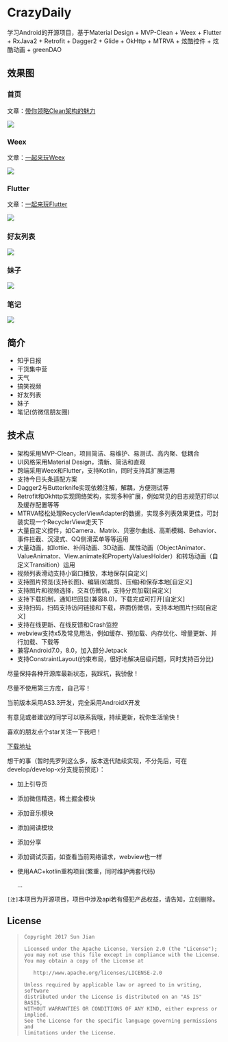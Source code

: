 # CrazyDaily
学习Android的开源项目，基于Material Design + MVP-Clean + Weex + Flutter +  RxJava2 + Retrofit + Dagger2 + Glide + OkHttp + MTRVA + 炫酷控件 + 炫酷动画 + greenDAO

## 效果图
### 首页
文章：[带你领略Clean架构的魅力](http://crazysunj.com/2017/09/25/%E5%B8%A6%E4%BD%A0%E9%A2%86%E7%95%A5Clean%E6%9E%B6%E6%9E%84%E7%9A%84%E9%AD%85%E5%8A%9B/)

![](https://github.com/crazysunj/crazysunj.github.io/blob/master/img/app_crazydaily.gif)

### Weex
文章：[一起来玩Weex](http://crazysunj.com/2018/03/16/%E4%B8%80%E8%B5%B7%E6%9D%A5%E7%8E%A9Weex/)

![](https://github.com/crazysunj/crazysunj.github.io/blob/master/img/demo_weex.gif)

### Flutter
文章：[一起来玩Flutter](http://crazysunj.com/2019/01/22/%E4%B8%80%E8%B5%B7%E6%9D%A5%E7%8E%A9Flutter/)

![](https://github.com/crazysunj/crazysunj.github.io/blob/master/img/ic_app_flutter.gif)

### 好友列表

![](https://github.com/crazysunj/crazysunj.github.io/blob/master/img/crazydaily_anim.gif)

### 妹子

![](https://github.com/crazysunj/crazysunj.github.io/blob/master/img/crazydaily_photo.gif)

### 笔记

![](https://github.com/crazysunj/crazysunj.github.io/blob/master/img/gif_note.gif)

## 简介
* 知乎日报
* 干货集中营
* 天气
* 搞笑视频
* 好友列表
* 妹子
* 笔记(仿微信朋友圈)

## 技术点
* 架构采用MVP-Clean，项目简洁、易维护、易测试、高内聚、低耦合
* UI风格采用Material Design，清新、简洁和直观
* 跨端采用Weex和Flutter，支持Kotlin，同时支持其扩展运用
* 支持今日头条适配方案
* Dagger2与Butterknife实现依赖注解，解耦，方便测试等
* Retrofit和Okhttp实现网络架构，实现多种扩展，例如常见的日志规范打印以及缓存配置等等
* MTRVA轻松处理RecyclerViewAdapter的数据，实现多列表效果更佳，可封装实现一个RecyclerView走天下
* 大量自定义控件，如Camera、Matrix、贝塞尔曲线、高斯模糊、Behavior、事件拦截、沉浸式、QQ侧滑菜单等等运用
* 大量动画，如lottie、补间动画、3D动画、属性动画（ObjectAnimator、ValueAnimator、View.animate和PropertyValuesHolder）和转场动画（自定义Transition）运用
* 视频列表滑动支持小窗口播放，本地保存\[自定义\]
* 支持图片预览(支持长图)、编辑(如裁剪、压缩)和保存本地\[自定义\]
* 支持图片和视频选择，交互仿微信，支持分页加载\[自定义\]
* 支持下载机制，通知栏回显(兼容8.0)，下载完成可打开\[自定义\]
* 支持扫码，扫码支持访问链接和下载，界面仿微信，支持本地图片扫码\[自定义\]
* 支持在线更新、在线反馈和Crash监控
* webview支持x5及常见用法，例如缓存、预加载、内存优化、增量更新、并行加载、下载等
* 兼容Android7.0，8.0，加入部分Jetpack
* 支持ConstraintLayout(约束布局，很好地解决层级问题，同时支持百分比)

尽量保持各种开源库最新状态，我踩坑，我骄傲！

尽量不使用第三方库，自己写！

当前版本采用AS3.3开发，完全采用AndroidX开发

有意见或者建议的同学可以联系我哦，持续更新，祝你生活愉快！

喜欢的朋友点个star关注一下我吧！

[下载地址](https://www.pgyer.com/EbHS "https://www.pgyer.com/EbHS")

想干的事（暂时先罗列这么多，版本迭代陆续实现，不分先后，可在develop/develop-x分支提前预览）：
* 加上引导页
* 添加微信精选，稀土掘金模块
* 添加音乐模块
* 添加阅读模块
* 添加分享
* 添加调试页面，如查看当前网络请求，webview也一样
* 使用AAC+kotlin重构项目(繁重，同时维护两套代码)

    ...

`[注]`本项目为开源项目，项目中涉及api若有侵犯产品权益，请告知，立刻删除。
## License

> ```
> Copyright 2017 Sun Jian
>
> Licensed under the Apache License, Version 2.0 (the "License");
> you may not use this file except in compliance with the License.
> You may obtain a copy of the License at
>
>    http://www.apache.org/licenses/LICENSE-2.0
>
> Unless required by applicable law or agreed to in writing, software
> distributed under the License is distributed on an "AS IS" BASIS,
> WITHOUT WARRANTIES OR CONDITIONS OF ANY KIND, either express or implied.
> See the License for the specific language governing permissions and
> limitations under the License.
> ```
